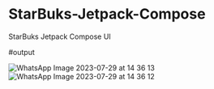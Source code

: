 # StarBuks-Jetpack-Compose
StarBuks Jetpack Compose UI

#output

![WhatsApp Image 2023-07-29 at 14 36 13](https://github.com/gitcoder-aman/StarBuks-Jetpack-Compose/assets/96575890/2b4a279a-4317-461d-b155-31cce9a0d248)  ![WhatsApp Image 2023-07-29 at 14 36 12](https://github.com/gitcoder-aman/StarBuks-Jetpack-Compose/assets/96575890/d3a8db1d-0860-4382-9c94-d9ae9dc05dcb)
